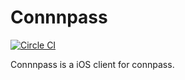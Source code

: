 # Connnpass

[![Circle CI](https://circleci.com/gh/cutmail/connnpass.svg?style=svg)](https://circleci.com/gh/cutmail/connnpass)

Connnpass is a iOS client for connpass.
